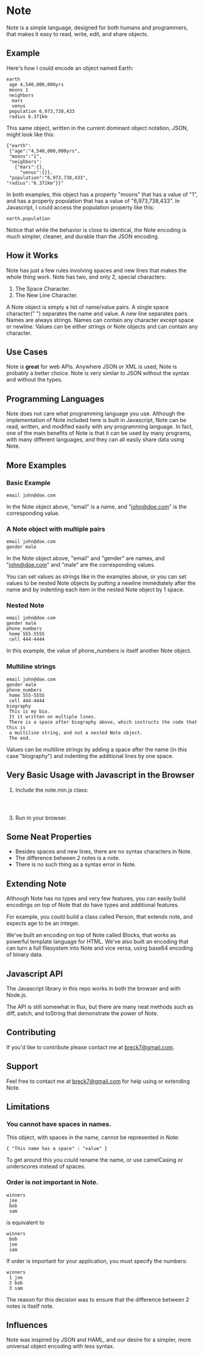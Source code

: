 Note
====

Note is a simple language, designed for both humans and programmers, that makes it easy to read, write, edit, and share objects.

Example
-------

Here's how I could encode an object named Earth:

    earth
     age 4,540,000,000yrs
     moons 1
     neighbors
      mars
      venus
     population 6,973,738,433
     radius 6.371km

This same object, written in the current dominant object notation, JSON, might look like this:

    {"earth":
     {"age":"4,540,000,000yrs",
     "moons":"1",
     "neighbors":
       {"mars":{},
         "venus":{}},
     "population":"6,973,738,433",
    "radius":"6.371km"}}"

In both examples, this object has a property "moons" that has a value of "1", and has a property population that has a value of "6,973,738,433". In Javascript, I could access the population property like this:

    earth.population

Notice that while the behavior is close to identical, the Note encoding is much simpler, cleaner, and durable than the JSON encoding.

How it Works
------------

Note has just a few rules involving spaces and new lines that makes the whole thing work. Note has two, and only 2, special characters:

1. The Space Character.
2. The New Line Character.

A Note object is simply a list of name/value pairs. A single space character(" ") separates the name and value. A new line separates pairs. Names are always strings. Names can contain any character except space or newline. Values can be either strings or Note objects and can contain any character.

Use Cases
---------

Note is **great** for web APIs. Anywhere JSON or XML is used, Note is probably a better choice. Note is very similar to JSON without the syntax and without the types.

Programming Languages
---------------------

Note does not care what programming language you use. Although the implementation of Note included here is built in Javascript, Note can be read, written, and modified easily with any programming language. In fact, one of the main benefits of Note is that it can be used by many programs, with many different languages, and they can all easily share data using Note.

More Examples
-------------

### Basic Example

    email john@doe.com

In the Note object above, "email" is a name, and "john@doe.com" is the corresponding value.

### A Note object with multiple pairs

    email john@doe.com
    gender male

In the Note object above,  "email" and "gender" are names, and "john@doe.com" and "male" are the corresponding values.

You can set values as strings like in the examples above, or you can set values to be nested Note objects by putting a newline immediately after the name and by indenting each item in the nested Note object by 1 space.

### Nested Note

    email john@doe.com
    gender male
    phone_numbers
     home 555-5555
     cell 444-4444

In this example, the value of phone_numbers is itself another Note object.

### Multiline strings

    email john@doe.com
    gender male
    phone_numbers
     home 555-5555
     cell 444-4444
    biography 
     This is my bio.
     It it written on multiple lines.
     There is a space after biography above, which instructs the code that this is
     a multiline string, and not a nested Note object.
     The end.
 
Values can be multiline strings by adding a space after the name (in this case "biography") and indenting the additional lines by one space.

Very Basic Usage with Javascript in the Browser
-----------------------------------------------

1. Include the note.min.js class:

<code>
<script type="text/javascript" src="note.min.js"></src>
</code>

2. Write some code:
<code>
<script type="text/javascript">
  var note = new Note()
  note.name = "Breck"
  note.gender = "male"
  alert(note.toString())
</script>
</code>

3. Run in your browser.


Some Neat Properties
--------------------

- Besides spaces and new lines, there are no syntax characters in Note.
- The difference between 2 notes is a note.
- There is no such thing as a syntax error in Note.


Extending Note
--------------

Although Note has no types and very few features, you can easily build encodings on top of Note that do have types and additional features.

For example, you could build a class called Person, that extends note, and expects age to be an integer.

We've built an encoding on top of Note called Blocks, that works as powerful template language for HTML. We've also built an encoding that can turn a full filesystem into Note and vice versa, using base64 encoding of binary data.

Javascript API
--------------

The Javascript library in this repo works in both the browser and with Node.js.

The API is still somewhat in flux, but there are many neat methods such as diff, patch, and toString that demonstrate the power of Note.

Contributing
------------

If you'd like to contribute please contact me at breck7@gmail.com.

Support
-------

Feel free to contact me at breck7@gmail.com for help using or extending Note.

Limitations
-----------

### You cannot have spaces in names.

This object, with spaces in the name, cannot be represented in Note:

    { "This name has a space" : "value" }

To get around this you could rename the name, or use camelCasing or underscores instead of spaces.

### Order is not important in Note.

    winners
     joe
     bob
     sam

is equivalent to

    winners
     bob
     joe
     sam

If order is important for your application, you must specify the numbers:

    winners
     1 joe
     2 bob
     3 sam

The reason for this decision was to ensure that the difference between 2 notes is itself note.


Influences
----------

Note was inspired by JSON and HAML, and our desire for a simpler, more universal object encoding with less syntax.



